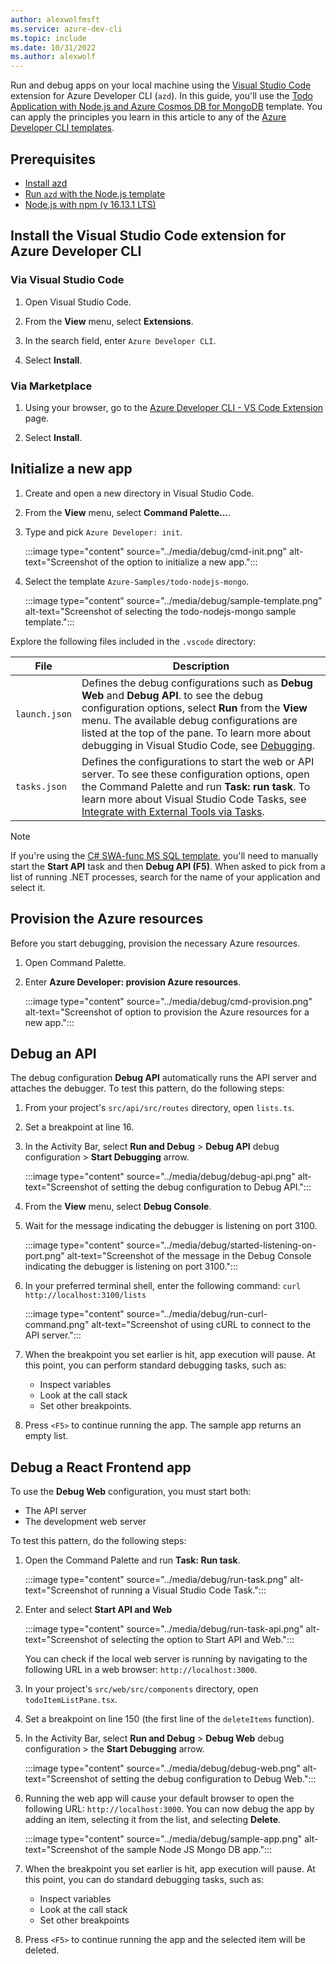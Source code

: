 ```yaml
---
author: alexwolfmsft
ms.service: azure-dev-cli
ms.topic: include
ms.date: 10/31/2022
ms.author: alexwolf
---
```


Run and debug apps on your local machine using the [Visual Studio Code](https://code.visualstudio.com/docs) extension for Azure Developer CLI (`azd`). In this guide, you'll use the [Todo Application with Node.js and Azure Cosmos DB for MongoDB](https://github.com/azure-samples/todo-nodejs-mongo) template. You can apply the principles you learn in this article to any of the [Azure Developer CLI templates](../more-azd-info.md#azure-developer-cli-templates).

## Prerequisites

- [Install azd](../install-azd.md)
- [Run `azd` with the Node.js template](../get-started.md)
- [Node.js with npm (v 16.13.1 LTS)](https://nodejs.org/)

## Install the Visual Studio Code extension for Azure Developer CLI

### Via Visual Studio Code

1. Open Visual Studio Code.

1. From the **View** menu, select **Extensions**.

1. In the search field, enter `Azure Developer CLI`.

1. Select **Install**.

### Via Marketplace

1. Using your browser, go to the [Azure Developer CLI - VS Code Extension](https://marketplace.visualstudio.com/items?itemName=ms-azuretools.azure-dev) page.

1. Select **Install**.

## Initialize a new app

1. Create and open a new directory in Visual Studio Code.

1. From the **View** menu, select **Command Palette...**.

1. Type and pick `Azure Developer: init`.

   :::image type="content" source="../media/debug/cmd-init.png" alt-text="Screenshot of the option to initialize a new app.":::

1. Select the template `Azure-Samples/todo-nodejs-mongo`.

   :::image type="content" source="../media/debug/sample-template.png" alt-text="Screenshot of selecting the todo-nodejs-mongo sample template.":::

Explore the following files included in the `.vscode` directory:

| File | Description |
| ---- | ----------- |
| `launch.json` | Defines the debug configurations such as **Debug Web** and **Debug API**. to see the debug configuration options, select **Run** from the **View** menu. The available debug configurations are listed at the top of the pane. To learn more about debugging in Visual Studio Code, see [Debugging](https://code.visualstudio.com/docs/editor/debugging). |
| `tasks.json` | Defines the configurations to start the web or API server. To see these configuration options, open the Command Palette and run **Task: run task**. To learn more about Visual Studio Code Tasks, see [Integrate with External Tools via Tasks](https://code.visualstudio.com/docs/editor/tasks). |

> [!NOTE]
> If you're using the [C# SWA-func MS SQL template]( https://github.com/Azure-Samples/todo-csharp-sql-swa-func), you'll need to manually start the **Start API** task and then **Debug API (F5)**. When asked to pick from a list of running .NET processes, search for the name of your application and select it.

## Provision the Azure resources

Before you start debugging, provision the necessary Azure resources.

1. Open Command Palette.

1. Enter **Azure Developer: provision Azure resources**.

   :::image type="content" source="../media/debug/cmd-provision.png" alt-text="Screenshot of option to provision the Azure resources for a new app.":::

## Debug an API

The debug configuration **Debug API** automatically runs the API server and attaches the debugger. To test this pattern, do the following steps:

1. From your project's `src/api/src/routes` directory, open `lists.ts`.

1. Set a breakpoint at line 16.

1. In the Activity Bar, select **Run and Debug** > **Debug API** debug configuration > **Start Debugging** arrow.

   :::image type="content" source="../media/debug/debug-api.png" alt-text="Screenshot of setting the debug configuration to Debug API.":::

1. From the **View** menu, select **Debug Console**.

1. Wait for the message indicating the debugger is listening on port 3100.

   :::image type="content" source="../media/debug/started-listening-on-port.png" alt-text="Screenshot of the message in the Debug Console indicating the debugger is listening on port 3100.":::

1. In your preferred terminal shell, enter the following command: `curl http://localhost:3100/lists`

   :::image type="content" source="../media/debug/run-curl-command.png" alt-text="Screenshot of using cURL to connect to the API server.":::

1. When the breakpoint you set earlier is hit, app execution will pause. At this point, you can perform standard debugging tasks, such as:
   - Inspect variables
   - Look at the call stack
   - Set other breakpoints.

1. Press `<F5>` to continue running the app. The sample app returns an empty list.

## Debug a React Frontend app

To use the **Debug Web** configuration, you must start both:

- The API server 
- The development web server

To test this pattern, do the following steps:

1. Open the Command Palette and run **Task: Run task**.

   :::image type="content" source="../media/debug/run-task.png" alt-text="Screenshot of running a Visual Studio Code Task.":::

1. Enter and select **Start API and Web**

   :::image type="content" source="../media/debug/run-task-api.png" alt-text="Screenshot of selecting the option to Start API and Web.":::

   You can check if the local web server is running by navigating to the following URL in a web browser: `http://localhost:3000`.

1. In your project's `src/web/src/components` directory, open `todoItemListPane.tsx`.

1. Set a breakpoint on line 150 (the first line of the `deleteItems` function).

1. In the Activity Bar, select **Run and Debug** > **Debug Web** debug configuration > the **Start Debugging** arrow.

   :::image type="content" source="../media/debug/debug-web.png" alt-text="Screenshot of setting the debug configuration to Debug Web.":::

1. Running the web app will cause your default browser to open the following URL: `http://localhost:3000`. You can now debug the app by adding an item, selecting it from the list, and selecting **Delete**.

   :::image type="content" source="../media/debug/sample-app.png" alt-text="Screenshot of the sample Node JS Mongo DB app.":::

1. When the breakpoint you set earlier is hit, app execution will pause. At this point, you can do standard debugging tasks, such as:

   - Inspect variables
   - Look at the call stack
   - Set other breakpoints

1. Press `<F5>` to continue running the app and the selected item will be deleted.
